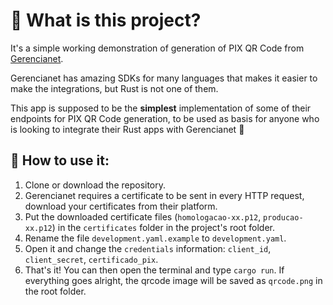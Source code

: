 # 🦀 What is this project?
It's a simple working demonstration of generation of PIX QR Code from [Gerencianet](https://dev.gerencianet.com.br/docs).
 
Gerencianet has amazing SDKs for many languages that makes it easier to make the integrations, but Rust is not one of them.
 
This app is supposed to be the **simplest** implementation of some of their endpoints for PIX QR Code generation, to be used as basis for anyone who is looking to integrate their Rust apps with Gerencianet 🙂

## 🤔 How to use it:
  
1. Clone or download the repository.
2. Gerencianet requires a certificate to be sent in every HTTP request, download your certificates from their platform.
3. Put the downloaded certificate files (`homologacao-xx.p12`, `producao-xx.p12`) in the `certificates` folder in the project's root folder.
4. Rename the file `development.yaml.example` to `development.yaml`.
5. Open it and change the `credentials` information: `client_id`, `client_secret`, `certificado_pix`.
6. That's it! You can then open the terminal and type `cargo run`. If everything goes alright, the qrcode image will be saved as `qrcode.png` in the root folder.
